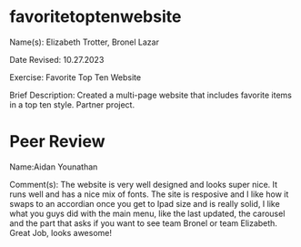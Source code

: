 # favoritetoptenwebsite
Name(s): Elizabeth Trotter, Bronel Lazar

Date Revised: 10.27.2023

Exercise: Favorite Top Ten Website

Brief Description: Created a multi-page website that includes favorite items in a top ten style. Partner project.

# Peer Review
Name:Aidan Younathan

Comment(s): The website is very well designed and looks super nice. It runs well and has a nice mix of fonts. The site is resposive and I like how it swaps to an accordian once you get to Ipad size and is really solid, I like what you guys did with the main menu, like the last updated, the carousel and the part that asks if you want to see team Bronel or team Elizabeth. Great Job, looks awesome!
